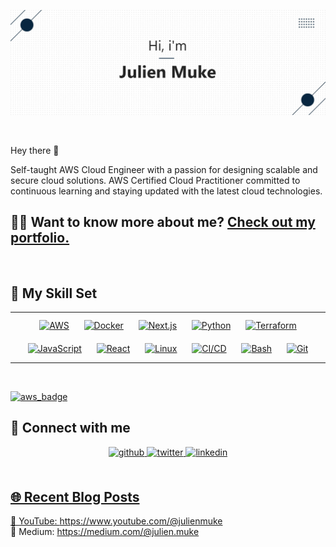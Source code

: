 [![julien-muke's GitHub Banner](header.jpg)](https://julienmuke.com)
   
<br> 

Hey there 👋

Self-taught AWS Cloud Engineer with a passion for designing scalable and secure cloud solutions. AWS Certified Cloud Practitioner committed to continuous learning and staying updated with the latest cloud technologies.

## 👨‍💻   Want to know more about me? [Check out my portfolio.](https://julienmuke.io/)

<br>

## 💼 My Skill Set  
<table><tr><td valign="top" width="33%">

<div align="center">  
<a href="#" target="_blank"><img style="margin: 10px" src="https://raw.githubusercontent.com/marwin1991/profile-technology-icons/refs/heads/main/icons/aws.png" alt="AWS" height="50" /></a>    
<a href="#" target="_blank"><img style="margin: 10px" src="https://raw.githubusercontent.com/marwin1991/profile-technology-icons/refs/heads/main/icons/docker.png" alt="Docker" height="50" /></a>  
<a href="#" target="_blank"><img style="margin: 10px" src="	https://raw.githubusercontent.com/marwin1991/profile-technology-icons/refs/heads/main/icons/next_js.png" alt="Next.js" height="50" /></a>  
<a href="#" target="_blank"><img style="margin: 10px" src="https://raw.githubusercontent.com/marwin1991/profile-technology-icons/refs/heads/main/icons/python.png" alt="Python" height="50" /></a> 
<a href="#" target="_blank"><img style="margin: 10px" src="https://raw.githubusercontent.com/marwin1991/profile-technology-icons/refs/heads/main/icons/terraform.png" alt="Terraform" height="50" /></a>  
<a href="https://www.javascript.com/" target="_blank"><img style="margin: 10px" src="https://profilinator.rishav.dev/skills-assets/javascript-original.svg" alt="JavaScript" height="50" /></a>  
<a href="#" target="_blank"><img style="margin: 10px" src="https://raw.githubusercontent.com/marwin1991/profile-technology-icons/refs/heads/main/icons/react.png" alt="React" height="50" /></a>
<a href="#" target="_blank"><img style="margin: 10px" src="https://raw.githubusercontent.com/marwin1991/profile-technology-icons/refs/heads/main/icons/linux.png" alt="Linux" height="50" /></a>    
<a href="#" target="_blank"><img style="margin: 10px" src="https://raw.githubusercontent.com/marwin1991/profile-technology-icons/refs/heads/main/icons/ci_cd.png" alt="CI/CD" height="50" /></a> 
<a href="#" target="_blank"><img style="margin: 10px" src="https://raw.githubusercontent.com/marwin1991/profile-technology-icons/refs/heads/main/icons/bash.png" alt="Bash" height="50" /></a> 
<a href="#" target="_blank"><img style="margin: 10px" src="https://raw.githubusercontent.com/marwin1991/profile-technology-icons/refs/heads/main/icons/git.png" alt="Git" height="50" /></a> 

</div>

</td></tr></table>  

<br/>  

[![aws_badge](https://github.com/julien-muke/julien-muke/assets/110755734/61ee718a-b39d-4714-803b-519e74139a61)](https://www.credly.com/badges/8de36310-d8da-4eaf-8b93-a6f71f6130c6/public_url)


## 💬 Connect with me  
<div align="center">
<a href="https://github.com/julien-muke" target="_blank">
<img src=https://img.shields.io/badge/github-%2324292e.svg?&style=for-the-badge&logo=github&logoColor=white alt=github style="margin-bottom: 5px;" />
</a>
<a href="https://twitter.com/julien muke" target="_blank">
<img src=https://img.shields.io/badge/twitter-%2300acee.svg?&style=for-the-badge&logo=twitter&logoColor=white alt=twitter style="margin-bottom: 5px;" />
</a>
<a href="https://linkedin.com/in/julien muke" target="_blank">
<img src=https://img.shields.io/badge/linkedin-%231E77B5.svg?&style=for-the-badge&logo=linkedin&logoColor=white alt=linkedin style="margin-bottom: 5px;" />
<!-- </a>
<a href="https://codepen.com/julien-muke" target="_blank">
<img src=https://img.shields.io/badge/codepen-%23131417.svg?&style=for-the-badge&logo=codepen&logoColor=white alt=codepen style="margin-bottom: 5px;" />
</a> -->
<!-- <a href="https://www.behance.net/julien muke" target="_blank">
<img src=https://img.shields.io/badge/behance-%23191919.svg?&style=for-the-badge&logo=behance&logoColor=white alt=behance style="margin-bottom: 5px;" />
</a>   -->
</div>  
  
<br/>  

## 🌐 Recent Blog Posts  
<!-- BLOG-POST-LIST:START -->  
🔗 YouTube: https://www.youtube.com/@julienmuke
<br/>
🔗 Medium: https://medium.com/@julien.muke

<!-- BLOG-POST-LIST:END -->  

<br/>  

  
